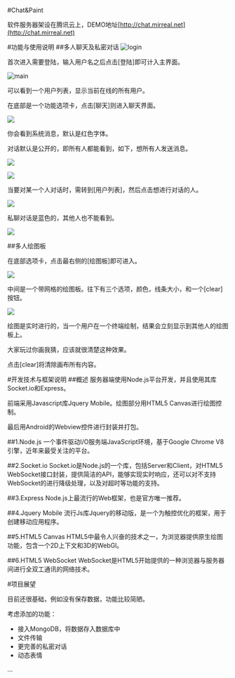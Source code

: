 #Chat&Paint

软件服务器架设在腾讯云上，DEMO地址[http://chat.mirreal.net](http://chat.mirreal.net)

#功能与使用说明
##多人聊天及私密对话
![login](public/img/login.jpg)

首次进入需要登陆，输入用户名之后点击[登陆]即可计入主界面。

![main](public/img/main.jpg)

可以看到一个用户列表，显示当前在线的所有用户。

在底部是一个功能选项卡，点击[聊天]则进入聊天界面。

![](public/img/chat1.min.jpg)

你会看到系统消息，默认是红色字体。

对话默认是公开的，即所有人都能看到，如下，想所有人发送消息。

![](public/img/chat2.jpg)

![](public/img/chat3.jpg)

当要对某一个人对话时，需转到[用户列表]，然后点击想进行对话的人。

![](public/img/chat4.jpg)

私聊对话是蓝色的，其他人也不能看到。

![](public/img/chat5.jpg)

##多人绘图板

在底部选项卡，点击最右侧的[绘图板]即可进入。

![](public/img/paint1.jpg)

中间是一个带网格的绘图板。往下有三个选项，颜色，线条大小，和一个[clear]按钮。

![](public/img/paint2.jpg)

绘图是实时进行的，当一个用户在一个终端绘制，结果会立刻显示到其他人的绘图板上。

大家玩过你画我猜，应该就很清楚这种效果。

点击[clear]将清除画布所有内容。


#开发技术与框架说明
##概述
服务器端使用Node.js平台开发，并且使用其库Socket.io和Express。

前端采用Javascript库Jquery Mobile。绘图部分用HTML5 Canvas进行绘图控制。

最后用Android的Webview控件进行封装并打包。

##1.Node.js
一个事件驱动I/O服务端JavaScript环境，基于Google Chrome V8引擎，近年来最受关注的平台。

##2.Socket.io
Socket.io是Node.js的一个库，包括Server和Client，对HTML5 WebSocket接口封装，提供简洁的API，能够实现实时响应，还可以对不支持WebSocket的进行降级处理，以及对超时等功能的支持。

##3.Express
Node.js上最流行的Web框架，也是官方唯一推荐。

##4.Jquery Mobile
流行Js库Jquery的移动版，是一个为触控优化的框架，用于创建移动应用程序。

##5.HTML5 Canvas
HTML5中最令人兴奋的技术之一，为浏览器提供原生绘图功能，包含一个2D上下文和3D的WebGl。

##6.HTML5 WebSocket
WebSocket是HTML5开始提供的一种浏览器与服务器间进行全双工通讯的网络技术。

#项目展望

目前还很基础，例如没有保存数据，功能比较简陋。

考虑添加的功能：

- 接入MongoDB，将数据存入数据库中
- 文件传输
- 更完善的私密对话
- 动态表情

...


